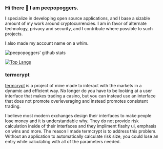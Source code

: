 ### Hi there 👋 I am peepopoggers.

I specialize in developing open source applications, and I base a sizable amount of my work around cryptocurrencies.
I am in favor of alternate technology, privacy and security, and I contribute where possible to such projects.

I also made my account name on a whim.

![peepopoggers' github stats](https://github-readme-stats.vercel.app/api?username=peepopoggers&theme=dracula)

[![Top Langs](https://github-readme-stats.vercel.app/api/top-langs/?username=peepopoggers&layout=compact&theme=dracula)](https://github.com/anuraghazra/github-readme-stats)

### termcrypt

[termcrypt](https://github.com/termcrypt) is a project of mine made to interact with the markets in a dynamic and efficient way. No longer do you have to be looking at a user interface that makes trading a casino, but you can instead use an interface that does not promote overleveraging and instead promotes consistent trading.

I believe most modern exchanges design their interfaces to make people lose money and it is understandable why. They do not provide risk calculation inside of their interfaces and they impliment flashy ui, emphasis on wins and more. The reason I made termcrypt is to address this problem. Without an application to automatically calculate risk size, you could lose an entry while calculating with all of the parameters needed.
